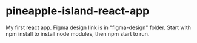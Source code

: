 # pineapple-island-react-app

My first react app. Figma design link is in "figma-design" folder.
Start with npm install to install node modules, then npm start to run.
